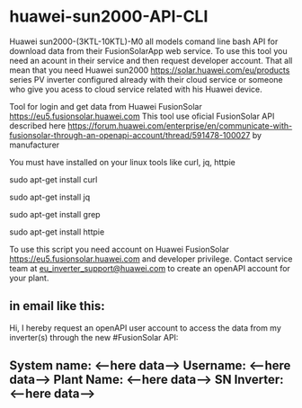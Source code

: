# huawei-sun2000-API-CLI
Huawei sun2000-(3KTL-10KTL)-M0 all models comand line bash API for download data from their FusionSolarApp web service. To use this tool you need an acount in their service and then request developer account. That all mean that you need Huawei sun2000 https://solar.huawei.com/eu/products series PV inverter configured already with their cloud service or someone who give you acess to cloud service related with his Huawei device.


Tool for login and get data from Huawei FusionSolar https://eu5.fusionsolar.huawei.com
This tool use oficial FusionSolar API described here https://forum.huawei.com/enterprise/en/communicate-with-fusionsolar-through-an-openapi-account/thread/591478-100027 by manufacturer 

You must have installed on your linux tools like curl, jq, httpie

sudo apt-get install curl

sudo apt-get install jq

sudo apt-get install grep

sudo apt-get install httpie

To use this script you need account on Huawei FusionSolar https://eu5.fusionsolar.huawei.com and developer privilege.
Contact service team at eu_inverter_support@huawei.com to create an openAPI account for your plant.

in email like this:
---------------------------------------------------------------------------
Hi, I hereby request an openAPI user account to access the data from my inverter(s) through the new #FusionSolar API:

System name: <--here data-->
Username: <--here data-->
Plant Name: <--here data-->
SN Inverter: <--here data-->
---------------------------------------------------------------------------


